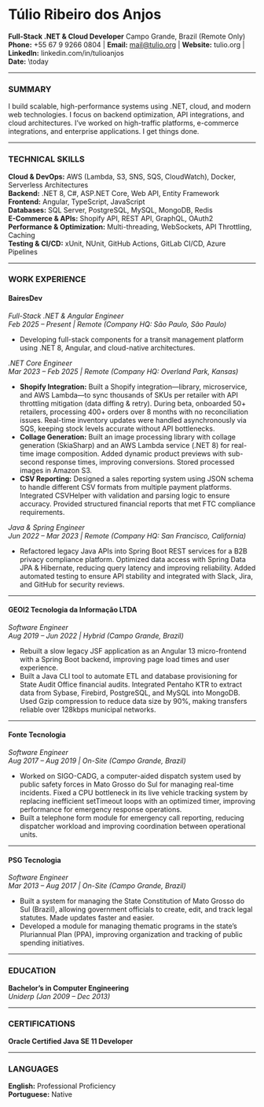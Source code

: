 # Túlio Ribeiro dos Anjos  
**Full-Stack .NET & Cloud Developer** 
Campo Grande, Brazil (Remote Only)  
**Phone:** +55 67 9 9266 0804 | **Email:** mail@tulio.org | **Website:** tulio.org | **LinkedIn:** linkedin.com/in/tulioanjos  
**Date:** \today  

---

### SUMMARY  
I build scalable, high-performance systems using .NET, cloud, and modern web technologies. I focus on backend optimization, API integrations, and cloud architectures. I’ve worked on high-traffic platforms, e-commerce integrations, and enterprise applications. I get things done.  

---

### TECHNICAL SKILLS  
**Cloud & DevOps:** AWS (Lambda, S3, SNS, SQS, CloudWatch), Docker, Serverless Architectures  
**Backend:** .NET 8, C#, ASP.NET Core, Web API, Entity Framework  
**Frontend:** Angular, TypeScript, JavaScript  
**Databases:** SQL Server, PostgreSQL, MySQL, MongoDB, Redis  
**E-Commerce & APIs:** Shopify API, REST API, GraphQL, OAuth2  
**Performance & Optimization:** Multi-threading, WebSockets, API Throttling, Caching  
**Testing & CI/CD:** xUnit, NUnit, GitHub Actions, GitLab CI/CD, Azure Pipelines  

---

### WORK EXPERIENCE  

#### **BairesDev**  
*Full-Stack .NET & Angular Engineer*  
*Feb 2025 – Present | Remote (Company HQ: São Paulo, São Paulo)*  
- Developing full-stack components for a transit management platform using .NET 8, Angular, and cloud-native architectures.  

*.NET Core Engineer*  
*Mar 2023 – Feb 2025 | Remote (Company HQ: Overland Park, Kansas)*  
- **Shopify Integration:** Built a Shopify integration—library, microservice, and AWS Lambda—to sync thousands of SKUs per retailer with API throttling mitigation (data diffing & retry). During beta, onboarded 50+ retailers, processing 400+ orders over 8 months with no reconciliation issues. Real-time inventory updates were handled asynchronously via SQS, keeping stock levels accurate without API bottlenecks.  
- **Collage Generation:** Built an image processing library with collage generation (SkiaSharp) and an AWS Lambda service (.NET 8) for real-time image composition. Added dynamic product previews with sub-second response times, improving conversions. Stored processed images in Amazon S3.  
- **CSV Reporting:** Designed a sales reporting system using JSON schema to handle different CSV formats from multiple payment platforms. Integrated CSVHelper with validation and parsing logic to ensure accuracy. Provided structured financial reports that met FTC compliance requirements.  

*Java & Spring Engineer*  
*Jun 2022 – Mar 2023 | Remote (Company HQ: San Francisco, California)*  
- Refactored legacy Java APIs into Spring Boot REST services for a B2B privacy compliance platform. Optimized data access with Spring Data JPA & Hibernate, reducing query latency and improving reliability. Added automated testing to ensure API stability and integrated with Slack, Jira, and GitHub for security reviews.  

---

#### **GEOI2 Tecnologia da Informação LTDA**  
*Software Engineer*  
*Aug 2019 – Jun 2022 | Hybrid (Campo Grande, Brazil)*  
- Rebuilt a slow legacy JSF application as an Angular 13 micro-frontend with a Spring Boot backend, improving page load times and user experience.  
- Built a Java CLI tool to automate ETL and database provisioning for State Audit Office financial audits. Integrated Pentaho KTR to extract data from Sybase, Firebird, PostgreSQL, and MySQL into MongoDB. Used Gzip compression to reduce data size by 90%, making transfers reliable over 128kbps municipal networks.  

---

#### **Fonte Tecnologia**  
*Software Engineer*  
*Aug 2017 – Aug 2019 | On-Site (Campo Grande, Brazil)*  
- Worked on SIGO-CADG, a computer-aided dispatch system used by public safety forces in Mato Grosso do Sul for managing real-time incidents. Fixed a CPU bottleneck in its live vehicle tracking system by replacing inefficient setTimeout loops with an optimized timer, improving performance for emergency response operations.  
- Built a telephone form module for emergency call reporting, reducing dispatcher workload and improving coordination between operational units.  

---

#### **PSG Tecnologia**  
*Software Engineer*  
*Mar 2013 – Aug 2017 | On-Site (Campo Grande, Brazil)*  
- Built a system for managing the State Constitution of Mato Grosso do Sul (Brazil), allowing government officials to create, edit, and track legal statutes. Made updates faster and easier.  
- Developed a module for managing thematic programs in the state’s Pluriannual Plan (PPA), improving organization and tracking of public spending initiatives.  

---

### EDUCATION  
**Bachelor’s in Computer Engineering**  
*Uniderp (Jan 2009 – Dec 2013)*  

---

### CERTIFICATIONS  
**Oracle Certified Java SE 11 Developer**  

---

### LANGUAGES  
**English:** Professional Proficiency  
**Portuguese:** Native  
